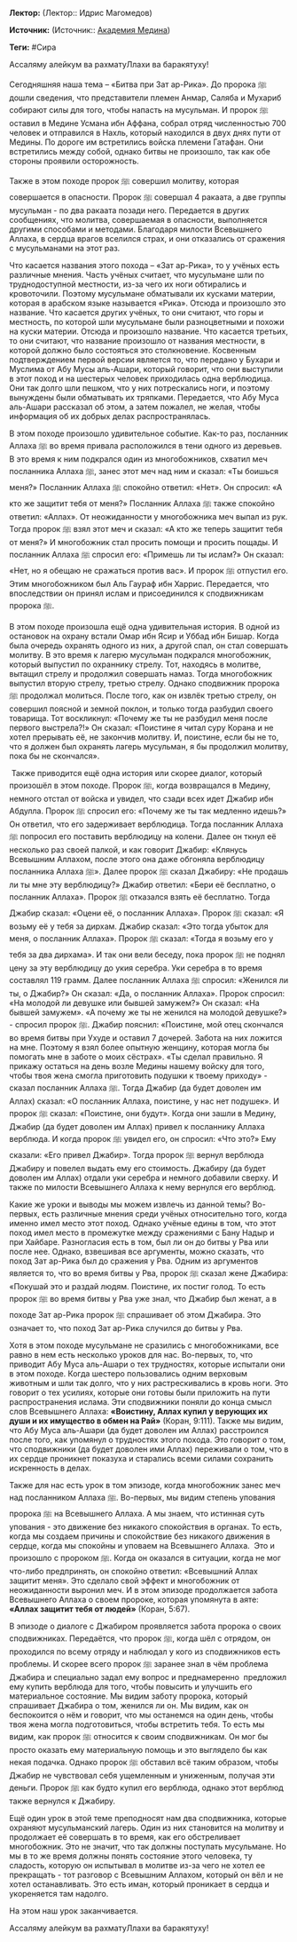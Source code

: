 **Лектор:** (Лектор:: Идрис Магомедов)

**Источник:** (Источник:: [Академия Медина](https://web.medinaschool.org/school/))

**Теги:** #Сира

Ассаляму алейкум ва рахматуЛлахи ва баракятуху!


Сегодняшняя наша тема – «Битва при Зат ар-Рика». До пророка ﷺ дошли сведения, что представители племен Анмар, Саляба и Мухариб собирают силы для того, чтобы напасть на мусульман. И пророк ﷺ оставил в Медине Усмана ибн Аффана, собрал отряд численностью 700 человек и отправился в Нахль, который находился в двух днях пути от Медины. По дороге им встретились войска племени Гатафан. Они встретились между собой, однако битвы не произошло, так как обе стороны проявили осторожность.


Также в этом походе пророк ﷺ совершил молитву, которая совершается в опасности. Пророк ﷺ совершал 4 ракаата, а две группы мусульман - по два ракаата позади него. Передается в других сообщениях, что молитва, совершаемая в опасности, выполняется другими способами и методами. Благодаря милости Всевышнего Аллаха, в сердца врагов вселился страх, и они отказались от сражения с мусульманами на этот раз.


Что касается названия этого похода – «Зат ар-Рика», то у учёных есть различные мнения. Часть учёных считает, что мусульмане шли по труднодоступной местности, из-за чего их ноги обтирались и кровоточили. Поэтому мусульмане обматывали их кусками материи, которая в арабском языке называется «Рика». Отсюда и произошло это название. Что касается других учёных, то они считают, что горы и местность, по которой шли мусульмане были разноцветными и похожи на куски материи. Отсюда и произошло название. Что касается третьих, то они считают, что название произошло от названия местности, в которой должно было состояться это столкновение. Косвенным подтверждением первой версии является то, что передано у Бухари и Муслима от Абу Мусы аль-Ашари, который говорит, что они выступили в этот поход и на шестерых человек приходилась одна верблюдица. Они так долго шли пешком, что у них потрескались ноги, и поэтому вынуждены были обматывать их тряпками. Передается, что Абу Муса аль-Ашари рассказал об этом, а затем пожалел, не желая, чтобы информация об их добрых делах распространялась.


В этом походе произошло удивительное событие. Как-то раз, посланник Аллаха ﷺ во время привала расположился в тени одного из деревьев. В это время к ним подкрался один из многобожников, схватил меч посланника Аллаха ﷺ, занес этот меч над ним и сказал: «Ты боишься меня?» Посланник Аллаха ﷺ спокойно ответил: «Нет». Он спросил: «А кто же защитит тебя от меня?» Посланник Аллаха ﷺ также спокойно ответил: «Аллах». От неожиданности у многобожника меч выпал из рук. Тогда пророк ﷺ взял этот меч и сказал: «А кто же теперь защитит тебя от меня?» И многобожник стал просить помощи и просить пощады. И посланник Аллаха ﷺ спросил его: «Примешь ли ты ислам?» Он сказал: «Нет, но я обещаю не сражаться против вас». И пророк ﷺ отпустил его. Этим многобожником был Аль Гаураф ибн Харрис. Передается, что впоследствии он принял ислам и присоединился к сподвижникам пророка ﷺ.


В этом походе произошла ещё одна удивительная история. В одной из остановок на охрану встали Омар ибн Ясир и Уббад ибн Бишар. Когда была очередь охранять одного из них, а другой спал, он стал совершать молитву. В это время к лагерю мусульман подкрался многобожник, который выпустил по охраннику стрелу. Тот, находясь в молитве, вытащил стрелу и продолжил совершать намаз. Тогда многобожник выпустил вторую стрелу, третью стрелу. Однако сподвижник пророка ﷺ продолжал молиться. После того, как он извлёк третью стрелу, он совершил поясной и земной поклон, и только тогда разбудил своего товарища. Тот воскликнул: «Почему же ты не разбудил меня после первого выстрела?!» Он сказал: «Поистине я читал суру Корана и не хотел прерывать её, не закончив молитву. И, поистине, если бы не то, что я должен был охранять лагерь мусульман, я бы продолжил молитву, пока бы не скончался».


 Также приводится ещё одна история или скорее диалог, который произошёл в этом походе. Пророк ﷺ, когда возвращался в Медину, немного отстал от войска и увидел, что сзади всех идет Джабир ибн Абдулла. Пророк ﷺ спросил его: «Почему же ты так медленно идешь?» Он ответил, что его задерживает верблюдица. Тогда посланник Аллаха ﷺ попросил его поставить верблюдицу на колени. Далее он ткнул её несколько раз своей палкой, и как говорит Джабир: «Клянусь Всевышним Аллахом, после этого она даже обгоняла верблюдицу посланника Аллаха ﷺ». Далее пророк ﷺ сказал Джабиру: «Не продашь ли ты мне эту верблюдицу?» Джабир ответил: «Бери её бесплатно, о посланник Аллаха». Пророк ﷺ отказался взять её бесплатно. Тогда Джабир сказал: «Оцени её, о посланник Аллаха». Пророк ﷺ сказал: «Я возьму её у тебя за дирхам. Джабир сказал: «Это тогда убыток для меня, о посланник Аллаха». Пророк ﷺ сказал: «Тогда я возьму его у тебя за два дирхама». И так они вели беседу, пока пророк ﷺ не поднял цену за эту верблюдицу до укия серебра. Уки серебра в то время составлял 119 грамм. Далее посланник Аллаха ﷺ спросил: «Женился ли ты, о Джабир?» Он сказал: «Да, о посланник Аллаха». Пророк спросил: «На молодой ли девушке или бывшей замужем?» Он сказал: «На бывшей замужем». «А почему же ты не женился на молодой девушке?» - спросил пророк ﷺ. Джабир пояснил: «Поистине, мой отец скончался во время битвы при Ухуде и оставил 7 дочерей. Забота на них ложится на мне. Поэтому я взял более опытную женщину, которая могла бы помогать мне в заботе о моих сёстрах». «Ты сделал правильно. Я прикажу остаться на день возле Медины нашему войску для того, чтобы твоя жена смогла приготовить подушки к твоему приходу» - сказал посланник Аллаха ﷺ. Тогда Джабир (да будет доволен им Аллах) сказал: «О посланник Аллаха, поистине, у нас нет подушек». И пророк ﷺ сказал: «Поистине, они будут». Когда они зашли в Медину, Джабир (да будет доволен им Аллах) привел к посланнику Аллаха верблюда. И когда пророк ﷺ увидел его, он спросил: «Что это?» Ему сказали: «Его привел Джабир». Тогда пророк ﷺ вернул верблюда Джабиру и повелел выдать ему его стоимость. Джабиру (да будет доволен им Аллах) отдали уки серебра и немного добавили сверху. И также по милости Всевышнего Аллаха к нему вернулся его верблюд.


Какие же уроки и выводы мы можем извлечь из данной темы? Во-первых, есть различные мнения среди учёных относительно того, когда именно имел место этот поход. Однако учёные едины в том, что этот поход имел место в промежутке между сражениями с Бану Надыр и при Хайбаре. Разногласия есть в том, был ли он до битвы у Рва или после нее. Однако, взвешивая все аргументы, можно сказать, что поход Зат ар-Рика был до сражения у Рва. Одним из аргументов является то, что во время битвы у Рва, пророк ﷺ сказал жене Джабира: «Покушай это и раздай людям. Поистине, их постиг голод. То есть пророк ﷺ во время битвы у Рва уже знал, что Джабир был женат, а в походе Зат ар-Рика пророк ﷺ спрашивает об этом Джабира. Это означает то, что поход Зат ар-Рика случился до битвы у Рва.


Хотя в этом походе мусульмане не сразились с многобожниками, все равно в нем есть несколько уроков для нас. Во-первых, то, что приводит Абу Муса аль-Ашари о тех трудностях, которые испытали они в этом походе. Когда шестеро пользовались одним верховым животным и шли так долго, что у них растрескивались в кровь ноги. Это говорит о тех усилиях, которые они готовы были приложить на пути распространения ислама. Эти сподвижники поняли до конца смысл слов Всевышнего Аллаха: **«Воистину, Аллах купил у верующих их души и их имущество в обмен на Рай»** (Коран, 9:111). Также мы видим, что Абу Муса аль-Ашари (да будет доволен им Аллах) расстроился после того, как упомянул о трудностях этого похода. Это говорит о том, что сподвижники (да будет доволен ими Аллах) переживали о том, что в их сердце проникнет показуха и старались всеми силами сохранить искренность в делах.


Также для нас есть урок в том эпизоде, когда многобожник занес меч над посланником Аллаха ﷺ. Во-первых, мы видим степень упования пророка ﷺ на Всевышнего Аллаха. А мы знаем, что истинная суть упования - это движение без никакого спокойствия в органах. То есть, когда мы создаем причины и спокойствие без никакого движения в сердце, когда мы спокойны и уповаем на Всевышнего Аллаха.  Это и произошло с пророком ﷺ. Когда он оказался в ситуации, когда не мог что-либо предпринять, он спокойно ответил: «Всевышний Аллах защитит меня». Это сделало свой эффект и многобожник от неожиданности выронил меч. И в этом эпизоде продолжается забота Всевышнего Аллаха о своем пророке, которая упомянута в аяте: **«Аллах защитит тебя от людей»** (Коран, 5:67).


В эпизоде о диалоге с Джабиром проявляется забота пророка о своих сподвижниках. Передаётся, что пророк ﷺ, когда шёл с отрядом, он проходился по всему отряду и наблюдал у кого из сподвижников есть проблемы. И скорее всего пророк ﷺ заранее знал в чём проблема Джабира и специально задал ему вопрос и преднамеренно  предложил ему купить верблюда для того, чтобы повысить и улучшить его материальное состояние. Мы видим заботу пророка, который спрашивает Джабира о том, женился ли он. Мы видим, как он беспокоится о нём и говорит, что мы останемся на один день, чтобы твоя жена могла подготовиться, чтобы встретить тебя. То есть мы видим, как пророк ﷺ относится к своим сподвижникам. Он мог бы просто оказать ему материальную помощь и это выглядело бы как некая подачка. Однако пророк ﷺ обставил всё таким образом, чтобы Джабир не чувствовал себя ущемленным и униженным, получая эти деньги. Пророк ﷺ как будто купил его верблюда, однако этот верблюд также вернулся к Джабиру.


Ещё один урок в этой теме преподносят нам два сподвижника, которые охраняют мусульманский лагерь. Один из них становится на молитву и продолжает её совершать в то время, как его обстреливает многобожник. Это не значит, что так должны поступать мусульмане. Но мы в то же время должны понять состояние этого человека, ту сладость, которую он испытывал в молитве из-за чего не хотел ее прекращать - тот разговор с Всевышним Аллахом, который он вёл и не хотел останавливать. Это есть иман, который проникает в сердца и укореняется там надолго.


На этом наш урок заканчивается.


Ассаляму алейкум ва рахматуЛлахи ва баракятуху!

